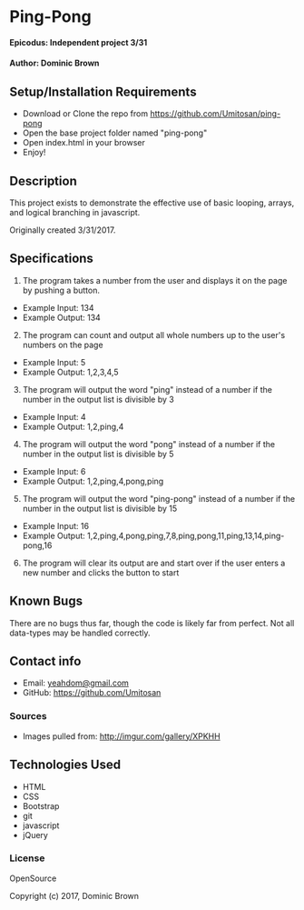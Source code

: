 # Ping-Pong

#### Epicodus: Independent project 3/31

#### Author: Dominic Brown

## Setup/Installation Requirements

* Download or Clone the repo from https://github.com/Umitosan/ping-pong
* Open the base project folder named "ping-pong"
* Open index.html in your browser
* Enjoy!

## Description

This project exists to demonstrate the effective use of basic looping, arrays, and logical branching in javascript.

Originally created 3/31/2017.

## Specifications

1. The program takes a number from the user and displays it on the page by pushing a button.
  * Example Input: 134
  * Example Output: 134

2. The program can count and output all whole numbers up to the user's numbers on the page
  * Example Input: 5
  * Example Output: 1,2,3,4,5

3. The program will output the word "ping" instead of a number if the number in the output list is divisible by 3
  * Example Input: 4
  * Example Output: 1,2,ping,4

4. The program will output the word "pong" instead of a number if the number in the output list is divisible by 5
  * Example Input: 6
  * Example Output: 1,2,ping,4,pong,ping

5. The program will output the word "ping-pong" instead of a number if the number in the output list is divisible by 15
  * Example Input: 16
  * Example Output: 1,2,ping,4,pong,ping,7,8,ping,pong,11,ping,13,14,ping-pong,16

6. The program will clear its output are and start over if the user enters a new number and clicks the button to start


## Known Bugs

There are no bugs thus far, though the code is likely far from perfect.  Not all data-types may be handled correctly.

## Contact info

* Email: yeahdom@gmail.com
* GitHub: https://github.com/Umitosan

### Sources

* Images pulled from: http://imgur.com/gallery/XPKHH

## Technologies Used

* HTML
* CSS
* Bootstrap
* git
* javascript
* jQuery

### License

OpenSource

Copyright (c) 2017, Dominic Brown
